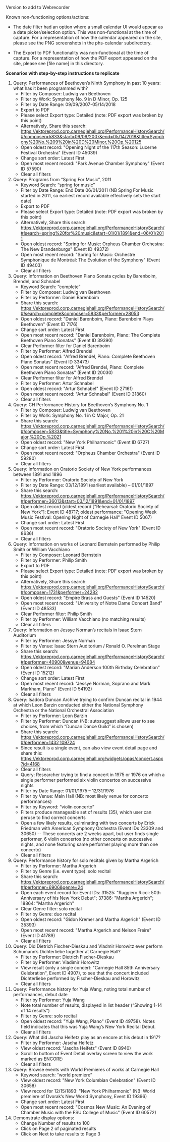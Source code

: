 Version to add to Webrecorder


Known non-functioning options/actions:
- The date filter had an option where a small calendar UI would appear as a date picker/selection option. This was non-functional at the time of capture. For a representation of how the calendar appeared on the site, please see the PNG screenshots in the phs-calendar subdirectory.

- The Export to PDF functionality was non-functional at the time of capture. For a representation of how the PDF export appeared on the site, please see [file name] in this directory.

**Scenarios with step-by-step instructions to replicate**

1.	Query: Performances of Beethoven’s Ninth Symphony in past 10 years: what has it been programmed with?
	- Filter by Composer: Ludwig van Beethoven
	- Filter by Work: Symphony No. 9 in D Minor, Op. 125
	- Filter by Date Range: 09/09/2007-05/14/2018
	- Export to PDF
	- Please select Export type: Detailed (note: PDF export was broken by this point)
	- Alternatively, Share this search: https://ektpreprod.corp.carnegiehall.org/PerformanceHistorySearch/#!composer=5833&start=09/09/2007&end=05/14/2018&title=Symphony%20No.%209%20in%20D%20Minor,%20Op.%20125 
	- Open oldest record: "Opening Night of the 117th Season: Lucerne Festival Orchestra" (Event ID 45039)
	- Change sort order: Latest First
	- Open most recent record: "Park Avenue Chamber Symphony" (Event ID 57590)
	- Clear all filters
2.	Query: Programs from “Spring For Music”, 2011
	- Keyword Search: “spring for music”
	- Filter by Date Range: End Date 06/01/2011 (NB Spring For Music started in 2011, so earliest record available effectively sets the start date)
	- Export to PDF
	- Please select Export type: Detailed (note: PDF export was broken by this point)
	- Alternatively, Share this search: https://ektpreprod.corp.carnegiehall.org/PerformanceHistorySearch/#!search=spring%20for%20music&start=01/01/1891&end=06/01/2011 
	- Open oldest record: "Spring for Music: Orpheus Chamber Orchestra: The New Brandenburgs" (Event ID 49372)
	- Open most recent record: "Spring for Music: Orchestre Symphonique de Montréal: The Evolution of the Symphony" (Event ID 49403)
	- Clear all filters
3.	Query: Information on Beethoven Piano Sonata cycles by Barenboim, Brendel, and Schnabel
	- Keyword Search: “complete”
	- Filter by Composer: Ludwig van Beethoven
	- Filter by Performer: Daniel Barenboim
	- Share this search: https://ektpreprod.corp.carnegiehall.org/PerformanceHistorySearch/#!search=complete&composer=5833&performer=28053 
	- Open oldest record: "Daniel Barenboim, Piano: Barenboim Plays Beethoven" (Event ID 7176)
	- Change sort order: Latest First
	- Open most recent record: "Daniel Barenboim, Piano: The Complete Beethoven Piano Sonatas" (Event ID 39390)
	- Clear Performer filter for Daniel Barenboim
	- Filter by Performer: Alfred Brendel
	- Open oldest record: "Alfred Brendel, Piano: Complete Beethoven Piano Sonatas" (Event ID 33473)
	- Open most recent record: "Alfred Brendel, Piano: Complete Beethoven Piano Sonatas" (Event ID 20030)
	- Clear Performer filter for Alfred Brendel
	- Filter by Performer: Artur Schnabel
	- Open oldest record: "Artur Schnabel" (Event ID 27161)
	- Open most recent record: "Artur Schnabel" (Event ID 31860)
	- Clear all filters
4.	Query: CH Performance History for Beethoven’s Symphony No. 1
	- Filter by Composer: Ludwig van Beethoven
	- Filter by Work: Symphony No. 1 in C Major, Op. 21
	- Share this search: https://ektpreprod.corp.carnegiehall.org/PerformanceHistorySearch/#!composer=5833&title=Symphony%20No.%201%20in%20C%20Major,%20Op.%2021
	- Open oldest record: "New York Philharmonic" (Event ID 6727)
	- Change sort order: Latest First
	- Open most recent record: "Orpheus Chamber Orchestra" (Event ID 59280)
	- Clear all filters
5.	Query: Information on Oratorio Society of New York performances between 1891 and 1896
	- Filter by Performer: Oratorio Society of New York
	- Filter by Date Range: 03/12/1891 (earliest available) – 01/01/1897
	- Share this search: https://ektpreprod.corp.carnegiehall.org/PerformanceHistorySearch/#!performer=36013&start=03/12/1891&end=01/01/1897
	- Open oldest record (oldest record ["Rehearsal: Oratorio Society of New York"]: Event ID 48717; oldest performance: "Opening Week Music Festival: Opening Night of Carnegie Hall" Event ID 5067)
	- Change sort order: Latest First
	- Open most recent record: "Oratorio Society of New York" (Event ID 8636)
	- Clear all filters
6.	Query: Information on works of Leonard Bernstein performed by Philip Smith or William Vacchiano
	- Filter by Composer: Leonard Bernstein
	- Filter by Performer: Philip Smith
	- Export to PDF
	- Please select Export type: Detailed (note: PDF export was broken by this point)
	- Alternatively, Share this search: https://ektpreprod.corp.carnegiehall.org/PerformanceHistorySearch/#!composer=1731&performer=24282 
	- Open oldest record: "Empire Brass and Guests" (Event ID 14520)
	- Open most recent record: "University of Notre Dame Concert Band" (Event ID 48533)
	- Clear Performer filter: Philip Smith
	- Filter by Performer: William Vacchiano (no matching results)
	- Clear all filters
7.	Query: Information on Jessye Norman’s recitals in Isaac Stern Auditorium
	- Filter by Performer: Jessye Norman
	- Filter by Venue: Isaac Stern Auditorium / Ronald O. Perelman Stage
	- Share this search: https://ektpreprod.corp.carnegiehall.org/PerformanceHistorySearch/#!performer=40900&venue=94684
	- Open oldest record: "Marian Anderson 100th Birthday Celebration" (Event ID 15212)
	- Change sort order: Latest First
	- Open most recent record: "Jessye Norman, Soprano and Mark Markham, Piano" (Event ID 54192)
	- Clear all filters
8.	Query: Isadora Duncan Archive trying to confirm Duncan recital in 1944 at which Leon Barzin conducted either the National Symphony Orchestra or the National Orchestral Association
	- Filter by Performer: Leon Barzin
	- Filter by Performer: Duncan (NB: autosuggest allows user to see choices, from which “Duncan Dance Guild” is chosen)
	- Share this search: https://ektpreprod.corp.carnegiehall.org/PerformanceHistorySearch/#!performer=1432,109724
	- Since result is a single event, can also view event detail page and share this: https://ektpreprod.corp.carnegiehall.org/widgets/opas/concert.aspx?id=4168 
	- Clear all filters
	- Query: Researcher trying to find a concert in 1975 or 1976 on which a single performer performed six violin concertos on successive nights
	- Filter by Date Range: 01/01/1975 – 12/31/1976
	- Filter by Venue: Main Hall (NB: most likely venue for concerto performances)
	- Filter by Keyword: “violin concerto”
	- Filters produce manageable set of results (35), which user can peruse to find correct concerts
	- Open a few likely results, culminating with two concerts by Erick Friedman with American Symphony Orchestra (Event IDs 23309 and 30650)
	-- These concerts are 2 weeks apart, but user finds single performer, 6 violin concertos (no other concerts on successive nights, and none featuring same performer playing more than one concerto)
	- Clear all filters
10.	Query: Performance history for solo recitals given by Martha Argerich
	- Filter by Performer: Martha Argerich
	- Filter by Genre (i.e. event type): solo recital
	- Share this search: https://ektpreprod.corp.carnegiehall.org/PerformanceHistorySearch/#!performer=6906&genre=24
	- Open each event record for Event IDs: 31525: "Ruggiero Ricci: 50th Anniversary of his New York Debut"; 37386: "Martha Argerich"; 18864: "Martha Argerich"
	- Clear Genre filter: solo recital
	- Filter by Genre: duo recital
	- Open oldest record: "Gidon Kremer and Martha Argerich" (Event ID 35393)
	- Open most recent record: "Martha Argerich and Nelson Freire" (Event ID 41789)
	- Clear all filters
11.	Query: Did Dietrich Fischer-Dieskau and Vladmir Horowitz ever perform Schumann’s Dichterliebe together at Carnegie Hall?
	- Filter by Performer: Dietrich Fischer-Dieskau
	- Filter by Performer: Vladimir Horowitz
	- View result (only a single concert: "Carnegie Hall 85th Anniversary Celebration", Event ID 4907), to see that the concert included Dichterliebe performed by Fischer-Dieskau and Horowitz
	- Clear all filters
12.	Query: Performance history for Yuja Wang, noting total number of performances, debut date
	- Filter by Performer: Yuja Wang
	- Note total number of results, displayed in list header (“Showing 1-14 of 14 results”)
	- Filter by Genre: solo recital
	- Open oldest record: "Yuja Wang, Piano" (Event ID 49758). Notes field indicates that this was Yuja Wang’s New York Recital Debut.
	- Clear all filters
13.	Query: What did Jascha Heifetz play as an encore at his debut in 1917?
	- Filter by Performer: Jascha Heifetz
	- View oldest record: "Jascha Heifetz" (Event ID 8940)
	- Scroll to bottom of Event Detail overlay screen to view the work marked as ENCORE:
	- Clear all filters
14.	Query: Browse events with World Premieres of works at Carnegie Hall
	- Keyword search: “world premiere”
	- View oldest record: "New York Columbian Celebration" (Event ID 30658)
	- View record for 12/15/1893: "New York Philharmonic" (NB: World premiere of Dvorak’s New World Symphony, Event ID 19396)
	- Change sort order: Latest First
	- Open most recent record: "Cosmos New Music: An Evening of Chamber Music with the FSU College of Music" (Event ID 60572)
15.	Demonstrate display options:
	- Change Number of results to 100
	- Click on Page 2 of paginated results
	- Click on Next to take results to Page 3
